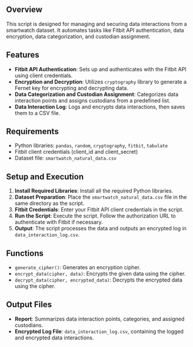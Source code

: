 ## Overview
This script is designed for managing and securing data interactions from a smartwatch dataset. It automates tasks like Fitbit API authentication, data encryption, data categorization, and custodian assignment.

## Features
- **Fitbit API Authentication**: Sets up and authenticates with the Fitbit API using client credentials.
- **Encryption and Decryption**: Utilizes `cryptography` library to generate a Fernet key for encrypting and decrypting data.
- **Data Categorization and Custodian Assignment**: Categorizes data interaction points and assigns custodians from a predefined list.
- **Data Interaction Log**: Logs and encrypts data interactions, then saves them to a CSV file.

## Requirements
- Python libraries: `pandas`, `random`, `cryptography`, `fitbit`, `tabulate`
- Fitbit client credentials (client_id and client_secret)
- Dataset file: `smartwatch_natural_data.csv`

## Setup and Execution
1. **Install Required Libraries**: Install all the required Python libraries.
2. **Dataset Preparation**: Place the `smartwatch_natural_data.csv` file in the same directory as the script.
3. **Fitbit Credentials**: Enter your Fitbit API client credentials in the script.
4. **Run the Script**: Execute the script. Follow the authorization URL to authenticate with Fitbit if necessary.
5. **Output**: The script processes the data and outputs an encrypted log in `data_interaction_log.csv`.

## Functions
- `generate_cipher()`: Generates an encryption cipher.
- `encrypt_data(cipher, data)`: Encrypts the given data using the cipher.
- `decrypt_data(cipher, encrypted_data)`: Decrypts the encrypted data using the cipher.

## Output Files
- **Report**: Summarizes data interaction points, categories, and assigned custodians.
- **Encrypted Log File**: `data_interaction_log.csv`, containing the logged and encrypted data interactions.
